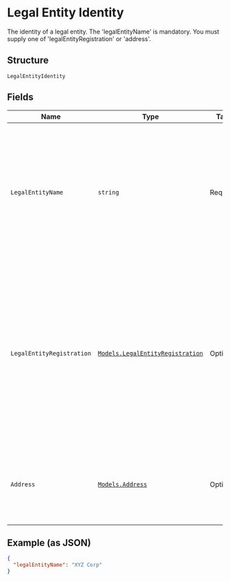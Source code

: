 
# Legal Entity Identity

The identity of a legal entity. The 'legalEntityName' is mandatory. You must supply one of 'legalEntityRegistration' or 'address'.

## Structure

`LegalEntityIdentity`

## Fields

| Name | Type | Tags | Description |
|  --- | --- | --- | --- |
| `LegalEntityName` | `string` | Required | The name component of the legal entity. The length of this field is limited to 1024 bytes. 1024 bytes can hold 1024 normal English characters.<br>**Constraints**: *Minimum Length*: `1`, *Maximum Length*: `1024` |
| `LegalEntityRegistration` | [`Models.LegalEntityRegistration`](../../doc/models/legal-entity-registration.md) | Optional | This group consists of a legal entity registration number type and the country that the legal entity is registered in. Legal Entity Registration Number is mandatory, Legal Entity Registration Country is mandatory and Legal Entity Registration Province is optional. |
| `Address` | [`Models.Address`](../../doc/models/address.md) | Optional | Represents an address. Mandatory attributes are 'addressLine1', 'city' and 'country'. All other attributes are optional. |

## Example (as JSON)

```json
{
  "legalEntityName": "XYZ Corp"
}
```

